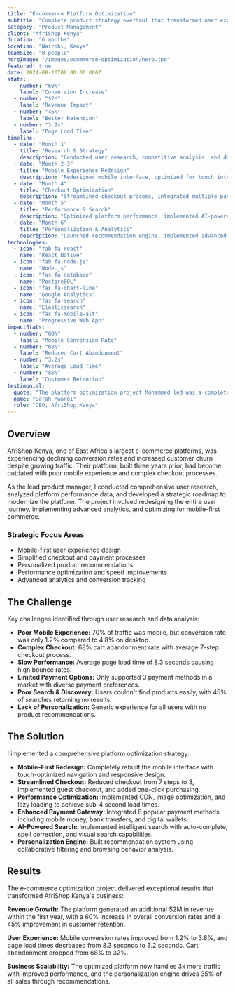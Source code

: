```yaml
---
title: "E-commerce Platform Optimization"
subtitle: "Complete product strategy overhaul that transformed user experience and drove $2M in additional revenue for AfriShop Kenya through data-driven improvements and conversion optimization."
category: "Product Management"
client: "AfriShop Kenya"
duration: "6 months"
location: "Nairobi, Kenya"
teamSize: "8 people"
heroImage: "/images/ecommerce-optimization/hero.jpg"
featured: true
date: 2024-08-20T00:00:00.000Z
stats:
  - number: "60%"
    label: "Conversion Increase"
  - number: "$2M"
    label: "Revenue Impact"
  - number: "45%"
    label: "Better Retention"
  - number: "3.2s"
    label: "Page Load Time"
timeline:
  - date: "Month 1"
    title: "Research & Strategy"
    description: "Conducted user research, competitive analysis, and developed comprehensive optimization strategy."
  - date: "Month 2-3"
    title: "Mobile Experience Redesign"
    description: "Redesigned mobile interface, optimized for touch interactions, and improved navigation structure."
  - date: "Month 4"
    title: "Checkout Optimization"
    description: "Streamlined checkout process, integrated multiple payment gateways, and implemented security measures."
  - date: "Month 5"
    title: "Performance & Search"
    description: "Optimized platform performance, implemented AI-powered search, and enhanced product discovery."
  - date: "Month 6"
    title: "Personalization & Analytics"
    description: "Launched recommendation engine, implemented advanced analytics, and conducted A/B testing."
technologies:
  - icon: "fab fa-react"
    name: "React Native"
  - icon: "fab fa-node-js"
    name: "Node.js"
  - icon: "fas fa-database"
    name: "PostgreSQL"
  - icon: "fas fa-chart-line"
    name: "Google Analytics"
  - icon: "fas fa-search"
    name: "Elasticsearch"
  - icon: "fas fa-mobile-alt"
    name: "Progressive Web App"
impactStats:
  - number: "60%"
    label: "Mobile Conversion Rate"
  - number: "68%"
    label: "Reduced Cart Abandonment"
  - number: "3.2s"
    label: "Average Load Time"
  - number: "85%"
    label: "Customer Retention"
testimonial:
  quote: "The platform optimization project Mohammed led was a complete game-changer for our business. We saw immediate improvements in user engagement and our revenue increased by $2M in the first year alone."
  name: "Sarah Mwangi"
  role: "CEO, AfriShop Kenya"
---
```


## Overview

AfriShop Kenya, one of East Africa's largest e-commerce platforms, was experiencing declining conversion rates and increased customer churn despite growing traffic. Their platform, built three years prior, had become outdated with poor mobile experience and complex checkout processes.

As the lead product manager, I conducted comprehensive user research, analyzed platform performance data, and developed a strategic roadmap to modernize the platform. The project involved redesigning the entire user journey, implementing advanced analytics, and optimizing for mobile-first commerce.

### Strategic Focus Areas

- Mobile-first user experience design
- Simplified checkout and payment processes
- Personalized product recommendations
- Performance optimization and speed improvements
- Advanced analytics and conversion tracking

## The Challenge

Key challenges identified through user research and data analysis:

- **Poor Mobile Experience:** 70% of traffic was mobile, but conversion rate was only 1.2% compared to 4.8% on desktop.
- **Complex Checkout:** 68% cart abandonment rate with average 7-step checkout process.
- **Slow Performance:** Average page load time of 8.3 seconds causing high bounce rates.
- **Limited Payment Options:** Only supported 3 payment methods in a market with diverse payment preferences.
- **Poor Search & Discovery:** Users couldn't find products easily, with 45% of searches returning no results.
- **Lack of Personalization:** Generic experience for all users with no product recommendations.

## The Solution

I implemented a comprehensive platform optimization strategy:

- **Mobile-First Redesign:** Completely rebuilt the mobile interface with touch-optimized navigation and responsive design.
- **Streamlined Checkout:** Reduced checkout from 7 steps to 3, implemented guest checkout, and added one-click purchasing.
- **Performance Optimization:** Implemented CDN, image optimization, and lazy loading to achieve sub-4 second load times.
- **Enhanced Payment Gateway:** Integrated 8 popular payment methods including mobile money, bank transfers, and digital wallets.
- **AI-Powered Search:** Implemented intelligent search with auto-complete, spell correction, and visual search capabilities.
- **Personalization Engine:** Built recommendation system using collaborative filtering and browsing behavior analysis.

## Results

The e-commerce optimization project delivered exceptional results that transformed AfriShop Kenya's business:

**Revenue Growth:** The platform generated an additional $2M in revenue within the first year, with a 60% increase in overall conversion rates and a 45% improvement in customer retention.

**User Experience:** Mobile conversion rates improved from 1.2% to 3.8%, and page load times decreased from 8.3 seconds to 3.2 seconds. Cart abandonment dropped from 68% to 32%.

**Business Scalability:** The optimized platform now handles 3x more traffic with improved performance, and the personalization engine drives 35% of all sales through recommendations.